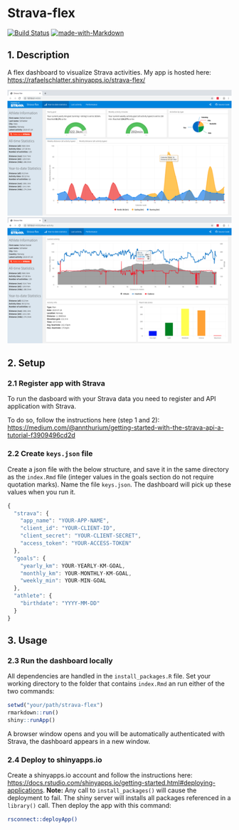# Strava-flex
[![Build Status](https://travis-ci.org/rafaelschlatter/strava-flex.svg?branch=master)](https://travis-ci.org/rafaelschlatter/strava-flex)
[![made-with-Markdown](https://img.shields.io/badge/Made%20with-Markdown-1f425f.svg)](http://commonmark.org)

## 1. Description
A flex dashboard to visualize Strava activities. My app is hosted here: <https://rafaelschlatter.shinyapps.io/strava-flex/>


![screenshot](https://github.com/rafaelschlatter/strava-flex/blob/master/resources/screenshot.png)
![screenshot2](https://github.com/rafaelschlatter/strava-flex/blob/master/resources/screenshot2.png)

## 2. Setup
### 2.1 Register app with Strava
To run the dasboard with your Strava data you need to register and API application with Strava.  

To do so, follow the instructions here (step 1 and 2):  
<https://medium.com/@annthurium/getting-started-with-the-strava-api-a-tutorial-f3909496cd2d>

### 2.2 Create `keys.json` file
Create a json file with the below structure, and save it in the same directory as the `index.Rmd` file (integer values in the goals section do not require quotation marks). Name the file `keys.json`. The dashboard will pick up these values when you run it.

```javascript
{
  "strava": {
    "app_name": "YOUR-APP-NAME",
    "client_id": "YOUR-CLIENT-ID",
    "client_secret": "YOUR-CLIENT-SECRET",
    "access_token": "YOUR-ACCESS-TOKEN"
  },
  "goals": {
    "yearly_km": YOUR-YEARLY-KM-GOAL,
    "monthly_km": YOUR-MONTHLY-KM-GOAL,
    "weekly_min": YOUR-MIN-GOAL
  },
  "athlete": {
    "birthdate": "YYYY-MM-DD"
  }
}
```
## 3. Usage
### 2.3 Run the dashboard locally
All dependencies are handled in the `install_packages.R` file. Set your working directory to the folder that contains `index.Rmd` an run either of the two commands:

```r
setwd("your/path/strava-flex")
rmarkdown::run()
shiny::runApp()
```

A browser window opens and you will be automatically authenticated with Strava, the dashboard appears in a new window.

### 2.4 Deploy to shinyapps.io
Create a shinyapps.io account and follow the instructions here: <https://docs.rstudio.com/shinyapps.io/getting-started.html#deploying-applications>.
**Note:** Any call to `install_packages()` will cause the deployment to fail. The shiny server will installs all packages referenced in a `library()` call. Then deploy the app with this command:

````bash
rsconnect::deployApp()
````
